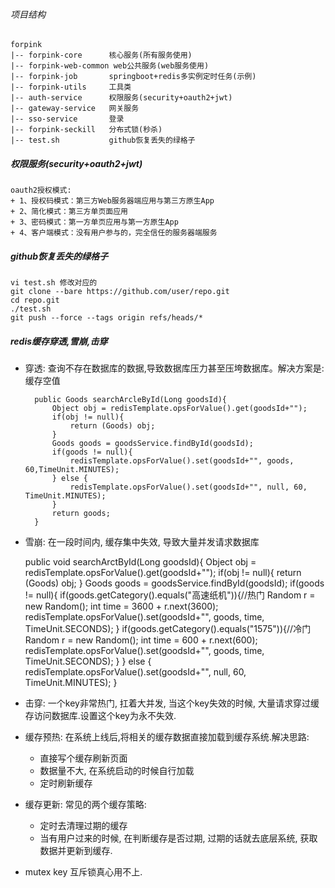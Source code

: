 
###### 项目结构
    forpink
    |-- forpink-core      核心服务(所有服务使用)
    |-- forpink-web-common web公共服务(web服务使用)
    |-- forpink-job       springboot+redis多实例定时任务(示例)
    |-- forpink-utils     工具类
    |-- auth-service      权限服务(security+oauth2+jwt)
    |-- gateway-service   网关服务
    |-- sso-service       登录
    |-- forpink-seckill   分布式锁(秒杀)
    |-- test.sh           github恢复丢失的绿格子    
    
##### 权限服务(security+oauth2+jwt)

    oauth2授权模式:
    + 1、授权码模式：第三方Web服务器端应用与第三方原生App
    + 2、简化模式：第三方单页面应用
    + 3、密码模式：第一方单页应用与第一方原生App
    + 4、客户端模式：没有用户参与的，完全信任的服务器端服务
</font>

#####  github恢复丢失的绿格子
    vi test.sh 修改对应的
    git clone --bare https://github.com/user/repo.git
    cd repo.git
    ./test.sh 
    git push --force --tags origin refs/heads/*


##### redis缓存穿透,雪崩,击穿
+ 穿透: 查询不存在数据库的数据,导致数据库压力甚至压垮数据库。解决方案是: 缓存空值

        public Goods searchArcleById(Long goodsId){
            Object obj = redisTemplate.opsForValue().get(goodsId+"");
            if(obj != null){
                return (Goods) obj;
            }
            Goods goods = goodsService.findById(goodsId);
            if(goods != null){
                redisTemplate.opsForValue().set(goodsId+"", goods, 60,TimeUnit.MINUTES);
            } else {
                redisTemplate.opsForValue().set(goodsId+"", null, 60, TimeUnit.MINUTES);
            }
            return goods;
        }

+ 雪崩: 在一段时间内, 缓存集中失效, 导致大量并发请求数据库

    public void searchArctById(Long goodsId){
        Object obj = redisTemplate.opsForValue().get(goodsId+"");
        if(obj != null){
            return (Goods) obj;
        }
        Goods goods = goodsService.findById(goodsId);
        if(goods != null){
           if(goods.getCategory().equals("高速纸机")){//热门
               Random r = new Random();
               int time = 3600 + r.next(3600);
               redisTemplate.opsForValue().set(goodsId+"", goods, time, TimeUnit.SECONDS);
           }
           if(goods.getCategory().equals("1575")){//冷门
               Random r = new Random();
               int time = 600 + r.next(600);
               redisTemplate.opsForValue().set(goodsId+"", goods, time, TimeUnit.SECONDS);
           }
        } else {
            redisTemplate.opsForValue().set(goodsId+"", null, 60, TimeUnit.MINUTES);
        }

+ 击穿: 一个key非常热门, 扛着大并发, 当这个key失效的时候, 大量请求穿过缓存访问数据库.设置这个key为永不失效.

+ 缓存预热: 在系统上线后,将相关的缓存数据直接加载到缓存系统.解决思路: 
    - 直接写个缓存刷新页面
    - 数据量不大, 在系统启动的时候自行加载
    - 定时刷新缓存
    
+ 缓存更新: 常见的两个缓存策略: 
    - 定时去清理过期的缓存
    - 当有用户过来的时候, 在判断缓存是否过期, 过期的话就去底层系统, 获取数据并更新到缓存. 



+ mutex key 互斥锁真心用不上.


























